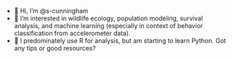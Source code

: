 - 👋 Hi, I’m @s-cunningham
- 👀 I’m interested in wildlife ecology, population modeling, survival analysis, and machine learning (especially in context of behavior classification from accelerometer data). 
- 🌱 I predominately use R for analysis, but am starting to learn Python. Got any tips or good resources?


<!---
s-cunningham/s-cunningham is a ✨ special ✨ repository because its `README.md` (this file) appears on your GitHub profile.
You can click the Preview link to take a look at your changes.
- 💞️ I’m looking to collaborate on ...
- 📫 How to reach me ...
--->
